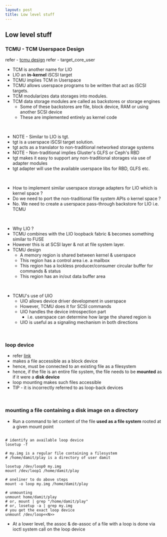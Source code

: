 ```yaml
---
layout: post
title: Low level stuff
---
```


## Low level stuff

### TCMU - TCM Userspace Design

refer - [tcmu design](https://www.kernel.org/doc/Documentation/target/tcmu-design.txt)
refer - target_core_user

- TCM is another name for LIO
- LIO an **in-kernel** iSCSI target
- TCMU implies TCM in Userspace
- TCMU allows userspace programs to be written that act as iSCSI targets.
- TCM modularizes data storages into modules.
- TCM data storage modules are called as backstores or storage engines
  - Some of these backstores are file, block device, RAM or using another SCSI device
  - These are implemented entirely as kernel code

<br />

- NOTE - Similar to LIO is tgt.
- tgt is a userspace iSCSI target solution.
- tgt acts as a translator to non-traditional networked storage systems
- NOTE - Non-traditional implies Gluster's GLFS or Ceph's RBD
- tgt makes it easy to support any non-traditional storages via use of adapter modules
- tgt adapter will use the available userspace libs for RBD, GLFS etc.

<br />

- How to implement similar userspace storage adapters for LIO which is kernel space ?
- Do we need to port the non-traditional file system APIs o kernel space ?
- No. We need to create a userspace pass-through backstore for LIO i.e. TCMU

<br />

- Why LIO ?
- TCMU combines with the LIO loopback fabric & becomes something similar to FUSE
- However this is at SCSI layer & not at file system layer.
- TCMU design
  - A memory region is shared between kernel & userspace
  - This region has a control area i.e. a mailbox
  - This region has a lockless producer/consumer circular buffer for commands & status
  - This region has an in/out data buffer area

<br />

- TCMU's use of UIO
  - UIO allows device driver development in userspace
  - However, TCMU does it for SCSI commands
  - UIO handles the device introspection part
    - i.e. userspace can determine how large the shared region is
  - UIO is useful as a signaling mechanism in both directions
 
<br />

### loop device

- refer [link](https://en.wikipedia.org/wiki/Loop_device)
- makes a file accessible as a block device
- hence, must be connected to an existing file as a filesystem
- hence, if the file is an entire file system, the file needs to be **mounted** as if it were a **disk device**
 - loop mounting makes such files accessible
- TIP - it is incorrectly referred to as loop-back devices

<br />

### mounting a file containing a disk image on a directory

- Run a command to let content of the file **used as a file system** rooted at a given mount point

```shell

# identify an available loop device
losetup -f

# my.img is a regular file containing a filesystem
# /home/damit/play is a directory of user damit

losetup /dev/loop0 my.img
mount /dev/loop1 /home/damit/play

# oneliner to do above steps
mount -o loop my.img /home/damit/play

# unmounting
unmount home/damit/play
# or, mount | grep "/home/damit/play"
# or, losetup -a | grep my.img
# you get the exact loop device
unmount /dev/loop<<N>>

```

- At a lower level, the assoc & de-assoc of a file with a loop is done via ioctl system call on the loop device
